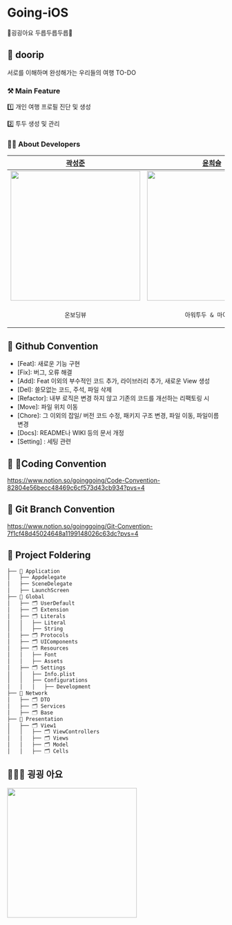 # Going-iOS
🥬굉굉아요 두릅두릅두릅🥬



## 🧡 doorip
서로를 이해하며 완성해가는 우리들의 여행 TO-DO



### ⚒️ Main Feature
1️⃣ 개인 여행 프로필 진단 및 생성

2️⃣ 투두 생성 및 관리



### 👩‍💻 About Developers
| [곽성준](https://github.com/sjk4618) | [윤희슬](https://github.com/seuriseuljjeok) | [윤영서](https://github.com/0seoYun)| 
| --- | --- | --- |
| <img src = "https://github.com/Team-Going/Going-iOS/assets/105407130/8ba66ed0-5575-4d11-b203-23c2e3ee161b" width = "300">| <img src = "https://github.com/Team-Going/Going-iOS/assets/105407130/9a38c279-a4a3-45cd-b203-43eae85c3a32" width = "300"> | <img src = "https://github.com/Team-Going/Going-iOS/assets/105407130/09887e7d-cd5c-4da9-8089-04dbdca7e98f" width = "300"> |
|<p align = "center">`온보딩뷰`|<p align = "center">`아워투두 & 마이투두`|<p align = "center">`대시보드 & 프로필 관리`|



## 🍏 Github Convention
- [Feat]: 새로운 기능 구현
- [Fix]: 버그, 오류 해결
- [Add]: Feat 이외의 부수적인 코드 추가, 라이브러리 추가, 새로운 View 생성
- [Del]: 쓸모없는 코드, 주석, 파일 삭제
- [Refactor]: 내부 로직은 변경 하지 않고 기존의 코드를 개선하는 리팩토링 시
- [Move]: 파일 위치 이동
- [Chore]: 그 이외의 잡일/ 버전 코드 수정, 패키지 구조 변경, 파일 이동, 파일이름 변경
- [Docs]: README나 WIKI 등의 문서 개정
- [Setting] : 세팅 관련



## 🍏 Coding Convention
https://www.notion.so/goinggoing/Code-Convention-82804e56becc48469c6cf573d43cb934?pvs=4



## 🍏 Git Branch Convention
https://www.notion.so/goinggoing/Git-Convention-7f1cf48d45024648a1199148026c63dc?pvs=4



## 📂 Project Foldering
```bash
├── 📁 Application
│   ├── Appdelegate
│   ├── SceneDelegate
│   ├── LaunchScreen
├── 📁 Global
│   ├── 🗂️ UserDefault
│   ├── 🗂️ Extension
│   ├── 🗂️ Literals
│   │   ├── Literal
│   │   ├── String
│   ├── 🗂️ Protocols
│   ├── 🗂️ UIComponents
│   ├── 🗂️ Resources
│   │   ├── Font
│   │   ├── Assets
│   ├── 🗂️ Settings
│   │   ├── Info.plist
│   │   ├── Configurations
│   │   │   ├── Development
├── 📁 Network
│   ├── 🗂️ DTO
│   ├── 🗂️ Services
│   ├── 🗂️ Base
├── 📁 Presentation
│   ├── 🗂️ View1
│   │   ├── 🗂️ ViewControllers
│   │   ├── 🗂️ Views
│   │   ├── 🗂️ Model
│   │   ├── 🗂️ Cells

```

## 👨‍👧‍👧 굉굉 아요
<img src = "https://github.com/Team-Going/Going-iOS/assets/105407130/06447609-3529-4648-b76b-56ca44738496" width = "300">
